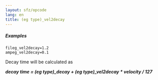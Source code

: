 ```yaml
---
layout: sfz/opcode
lang: en
title: (eg type)_vel2decay
---
```

##### Examples

```
fileg_vel2decay=1.2
ampeg_vel2decay=0.1
```

Decay time will be calculated as

***decay time = (eg type)_decay + (eg type)_vel2decay * velocity / 127***
